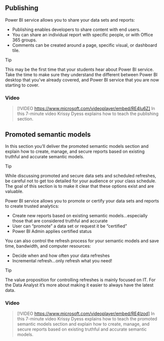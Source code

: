 ## Publishing

Power BI service allows you to share your data sets and reports:
- Publishing enables developers to share content with end users.
- You can share an individual report with specific people, or with Office 365 groups.
- Comments can be created around a page, specific visual, or dashboard tile.

> [!TIP]
> This may be the first time that your students hear about Power BI service. Take the time to make sure they understand the different between Power BI desktop that you’ve already covered, and Power BI service that you are now starting to cover.

### Video
> [!VIDEO https://www.microsoft.com/videoplayer/embed/RE4Iu6Z] 
> In this 7-minute video Krissy Dyess explains how to teach the publishing section.


## Promoted semantic models
In this section you’ll deliver the promoted semantic models section and explain how to create, manage, and secure reports based on existing truthful and accurate semantic models. 

> [!TIP]
> While discussing promoted and secure data sets and scheduled refreshes, be careful not to get too detailed for your audience or your class schedule. The goal of this section is to make it clear that these options exist and are valuable.

Power BI service allows you to promote or certify your data sets and reports to create trusted analytics:
- Create new reports based on existing semantic models…especially those that are considered truthful and accurate
- User can “promote” a data set or request it be “certified”
- Power BI Admin applies certified status 

You can also control the refresh process for your semantic models and save time, bandwidth, and computer resources:
- Decide when and how often your data refreshes
- Incremental refresh…only refresh what you need!

> [!TIP] 
> The value proposition for controlling refreshes is mainly focused on IT. For the Data Analyst it’s more about making it easier to always have the latest data.

### Video
> [!VIDEO https://www.microsoft.com/videoplayer/embed/RE4Izod] 
> In this 7-minute video Krissy Dyess explains how to teach the promoted semantic models section and explain how to create, manage, and secure reports based on existing truthful and accurate semantic models. 

